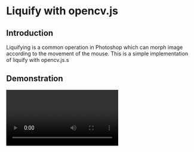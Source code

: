 # Liquify with opencv.js

## Introduction

Liquifying is a common operation in Photoshop which can morph image according to the movement of the mouse. This is a simple implementation of liquify with opencv.js.s

## Demonstration

<video src="./images/display.mp4">

